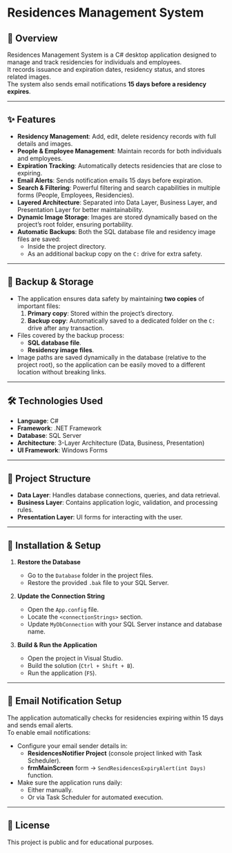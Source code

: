 # Residences Management System

## 📌 Overview
Residences Management System is a C# desktop application designed to manage and track residencies for individuals and employees.  
It records issuance and expiration dates, residency status, and stores related images.  
The system also sends email notifications **15 days before a residency expires**.

---

## ✨ Features
- **Residency Management**: Add, edit, delete residency records with full details and images.
- **People & Employee Management**: Maintain records for both individuals and employees.
- **Expiration Tracking**: Automatically detects residencies that are close to expiring.
- **Email Alerts**: Sends notification emails 15 days before expiration.
- **Search & Filtering**: Powerful filtering and search capabilities in multiple forms (People, Employees, Residencies).
- **Layered Architecture**: Separated into Data Layer, Business Layer, and Presentation Layer for better maintainability.
- **Dynamic Image Storage**: Images are stored dynamically based on the project’s root folder, ensuring portability.
- **Automatic Backups**: Both the SQL database file and residency image files are saved:
  - Inside the project directory.
  - As an additional backup copy on the `C:` drive for extra safety.

---

## 💾 Backup & Storage
- The application ensures data safety by maintaining **two copies** of important files:
  1. **Primary copy**: Stored within the project’s directory.
  2. **Backup copy**: Automatically saved to a dedicated folder on the `C:` drive after any transaction.
- Files covered by the backup process:
  - **SQL database file**.
  - **Residency image files**.
- Image paths are saved dynamically in the database (relative to the project root), so the application can be easily moved to a different location without breaking links.

---

## 🛠 Technologies Used
- **Language**: C#
- **Framework**: .NET Framework
- **Database**: SQL Server
- **Architecture**: 3-Layer Architecture (Data, Business, Presentation)
- **UI Framework**: Windows Forms

---

## 📂 Project Structure
- **Data Layer**: Handles database connections, queries, and data retrieval.
- **Business Layer**: Contains application logic, validation, and processing rules.
- **Presentation Layer**: UI forms for interacting with the user.

---

## 🚀 Installation & Setup
1. **Restore the Database**  
   - Go to the `Database` folder in the project files.  
   - Restore the provided `.bak` file to your SQL Server.

2. **Update the Connection String**  
   - Open the `App.config` file.  
   - Locate the `<connectionStrings>` section.  
   - Update `MyDbConnection` with your SQL Server instance and database name.

3. **Build & Run the Application**  
   - Open the project in Visual Studio.  
   - Build the solution (`Ctrl + Shift + B`).  
   - Run the application (`F5`).

---

## 📧 Email Notification Setup
The application automatically checks for residencies expiring within 15 days and sends email alerts.  
To enable email notifications:
- Configure your email sender details in:
  - **ResidencesNotifier Project** (console project linked with Task Scheduler).
  - **frmMainScreen** form → `SendResidencesExpiryAlert(int Days)` function.
- Make sure the application runs daily:
  - Either manually.
  - Or via Task Scheduler for automated execution.

---

## 📄 License
This project is public and for educational purposes.
